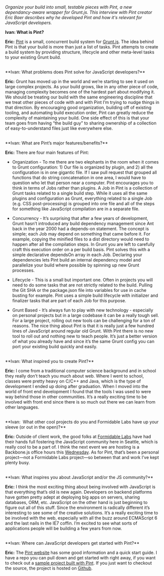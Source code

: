 *Organize your build into small, testable pieces with Pint, a new dependancy-aware wrapper for Grunt.js. This interview with Pint creator Eric Baer describes why he developed Pint and how it's relevant for JavaScript developers.*

**Ivan: What is Pint?**

**Eric:** [Pint](http://www.pintjs.com/) is a small, concurrent build system for [Grunt.js](http://gruntjs.com/). The idea behind Pint is that your build is more than just a list of tasks. Pint attempts to create a build system by providing structure, lifecycle and other meta-level tasks to your existing Grunt build. 

<br>
**Ivan: What problems does Pint solve for JavaScript developers?**

**Eric:** Grunt has moved up in the world and we’re starting to see it used on large complex projects. As your build grows, like in any other piece of code, managing complexity becomes one of the hardest part about modifying it. We should be treating our build with the same engineering discipline that we treat other pieces of code with and with Pint I’m trying to nudge things in that direction. By encouraging good organization, building off of existing tooling, and automating build execution order, Pint can greatly reduce the complexity of maintaining your build. One side effect of this is that your team goes from having “the build guy” to sharing ownership of a collection of easy-to-understand files just like everywhere else. 

<br>
**Ivan: What are Pint’s major features/benefits?**

**Eric:** There are four main features of Pint:

* Organization - To me there are two elephants in the room when it comes to Grunt configuration: 1) Our file is organized by plugin, and 2) all the configuration is in one gigantic file. If I saw pull request that grouped all functions that do string concatenation in one area, I would have to question who let that person near a computer. Pint encourages you to think in terms of Jobs rather than plugins. A Job in Pint is a collection of Grunt tasks related to a single build step. While it uses all the same plugins and configuration as Grunt, everything related to a single Job (e.g. CSS post-processing) is grouped into one file and all of the steps for something like JavaScript compilation are in a separate file.

* Concurrency - It’s surprising that after a few years of development, Grunt hasn’t introduced any build dependency management since Ant back in the year 2000 had a depends-on statement. The concept is simple; each Job may depend on something that came before it. For example, copying the minified files to a dist directory would need to happen after all the compilation steps. In Grunt you are left to carefully craft this execution order on a per build basis. Pint solves this with a simple declarative dependsOn array in each Job. Declaring your dependencies lets Pint build an internal dependency model and parallelize your build where possible by spinning up new Grunt processes.

* Lifecycle - This is a small but important one. Often in projects you will need to do some tasks that are not strictly related to the build. Pulling the Git SHA or the package.json file into variables for use in cache busting for example. Pint uses a simple build lifecycle with initializer and finalizer tasks that are part of each Job for this purpose.

* Grunt Based - It’s always fun to play with new technology - especially on personal projects but in a large codebase it can be a really tough sell. For a large project, rolling out new tools can be challenging for a ton of reasons. The nice thing about Pint is that it is really just a few hundred lines of JavaScript around regular old Grunt. With Pint there is no new tool to roll out and nothing new to teach people. It’s just a better version of what you already have and since it’s the same Grunt config you can port your existing build quickly and easily.

<br>
**Ivan: What inspired you to create Pint?**

**Eric:** I come from a traditional computer science background and in school they really don’t teach you much about web. Where I went to school, classes were pretty heavy on C/C++ and Java, which is the type of development I ended up doing after graduation. When I moved into the world of front end development I found that the tools I was used to were way behind those in other communities. It’s a really exciting time to be involved with front end since there is so much out there we can learn from other languages.

<br>
**Ivan:  What other cool projects do you and Formidable Labs have up your sleeve (or out in the open)?**

**Eric:** Outside of client work, the good folks at [Formidable Labs](http://formidablelabs.com/) have had their hands full fostering the JavaScript community here in Seattle, which is really cool to be a part of. I think the next event we are hosting is a Backbone.js office hours this [Wednesday](http://www.meetup.com/seattlejs/events/163700782/). As for Pint, that’s been a personal project—not a Formidable Labs project—so between that and work I’ve kept plenty busy.

<br>
**Ivan: What inspires you about JavaScript and/or the JS community?**

**Eric:** I think the most exciting thing about being involved with JavaScript is that everything that’s old is new again. Developers on backend platforms have gotten pretty adept at deploying big apps on servers, sharing databases, ORM, etc. JavaScript on the other hand is just beginning to figure out all of this stuff. Since the environment is radically different it’s interesting to see some of the creative solutions. It’s a really exciting time to be involved with the web, especially with all the buzz around ECMAScript 6 and the last nails in the IE7 coffin. I’m excited to see what sorts of applications people will be building a few years from now. 

<br>
**Ivan: Where can JavaScript developers get started with Pint?**

**Eric:** The [Pint website](http://pintjs.com) has some good information and a quick start guide. I have a repo you can pull down and get started with right away, if you want to check out a [sample project built with Pint](https://github.com/baer/pint-sample). If you just want to checkout the source, the project is hosted on [Github](https://github.com/baer/pint).
